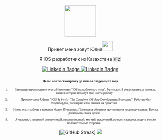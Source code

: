 <div align="center">
  <img src="https://media.giphy.com/media/M9gbBd9nbDrOTu1Mqx/giphy.gif" width="100"/>
</div> <div align="center">
<p style="text-align: center;">Привет меня зовут Юлия<a href="https://github.com/blackcater/blackcater/raw/main/images/Hi.gif" rel="noopener noreferrer" target="_blank"><img src="https://github.com/blackcater/blackcater/raw/main/images/Hi.gif" height="32"></a></p>
<p style="text-align: center;">Я IOS разработчик из Казахстана 🇰🇿</p>
</h3>
<div id="badges" align="center">
  <a href="https://www.linkedin.com/in/hramkovajulia">
    <img src="https://img.shields.io/badge/LinkedIn-blue?style=for-the-badge&logo=linkedin&logoColor=white" alt="LinkedIn Badge"/>
  </a>
  <a href="https://tlgg.ru/juliahramkova">
    <img src="https://img.shields.io/badge/Telegram-blue?&style=for-the-badge" alt="LinkedIn Badge"/>
  </a>
</div>
<div id="badges" align="center">
<img src="https://komarev.com/ghpvc/?username=HramkovaJulia&style=flat-square&color=blue" alt=""/>

<h3 align="center" dir="auto"><span style="font-family: Symbol; font-size: 10px;">Цель: найти стажировку до начала следующего года</span></h3>
<ol dir="auto">
    <li style="font-family: Symbol; font-size: 10px;">
        <p dir="auto">🤘 Завершаю прохождение курса Нетологии &quot;IOS разработчик с нуля&quot;. Результат: 3 реализованных проекта, знания которые помогут мне найти работу</p>
    </li>
    <li style="font-family: Symbol; font-size: 10px;">
        <p dir="auto">👀 Прохожу курс Udemy &quot;iOS &amp; Swift - The Complete iOS App Development Bootcamp&quot;. Работаю без сторибордов, расширяю свои знания на практике</p>
    </li>
    <li style="font-family: Symbol; font-size: 10px;">
        <p dir="auto">🐳&nbsp;Имею опыт работы в команде более 35 человек. Проводила обучения групповые и индивидуальные. Всегда добиваюсь своих целей</p>
    </li>
    <li style="font-family: Symbol; font-size: 10px;">
        <p dir="auto">🐙 Я человек с приятной энергетикой, неконфликтный, мягкий, искренний, во всем стараюсь видеть только положительные стороны.</p>
    </li>
</ol>

[![GitHub Streak](http://github-readme-streak-stats.herokuapp.com?user=HramkovaJulia&theme=dracula&hide_border=%D0%9B%D0%9E%D0%96%D0%AC)]
<picture>
<source 
  srcset="https://github-readme-stats.vercel.app/api?username=HramkovaJulia&show_icons=true&theme=dark"
  media="(prefers-color-scheme: dark)"
/>
<source
  srcset="https://github-readme-stats.vercel.app/api?username=aHramkovaJulia&show_icons=true"
  media="(prefers-color-scheme: light), (prefers-color-scheme: no-preference)"
/>
<img src="https://github-readme-stats.vercel.app/api?username=HramkovaJulia&show_icons=true" />
</picture>

